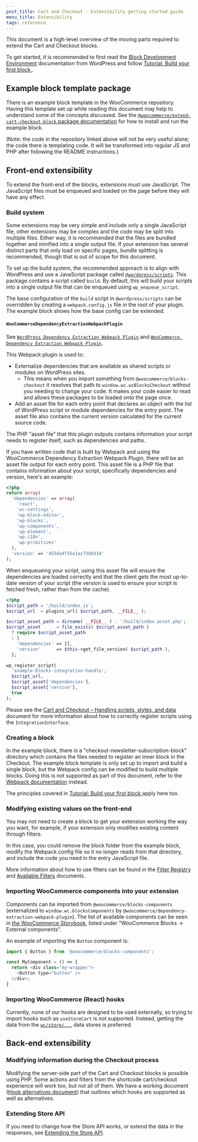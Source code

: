 ```yaml
---
post_title: Cart and Checkout - Extensibility getting started guide
menu_title: Extensibility
tags: reference
---
```

<!-- markdownlint-disable MD041 -->

This document is a high-level overview of the moving parts required to extend the Cart and Checkout blocks.

To get started, it is recommended to first read the [Block Development Environment](https://developer.wordpress.org/block-editor/getting-started/devenv/) documentation from WordPress and follow [Tutorial: Build your first block
](https://developer.wordpress.org/block-editor/getting-started/tutorial/).

## Example block template package

There is an example block template in the WooCommerce repository. Having this template set up while reading this document may help to understand some of the concepts discussed. See the [`@woocommerce/extend-cart-checkout-block` package documentation](https://github.com/woocommerce/woocommerce/tree/trunk/packages/js/extend-cart-checkout-block#woocommerceextend-cart-checkout-block) for how to install and run the example block.

(Note: the code in the repository linked above will not be very useful alone; the code there is templating code. It will be transformed into regular JS and PHP after following the README instructions.)

## Front-end extensibility

To extend the front-end of the blocks, extensions must use JavaScript. The JavaScript files must be enqueued and loaded on the page before they will have any effect.

### Build system

Some extensions may be very simple and include only a single JavaScript file, other extensions may be complex and the code may be split into multiple files. Either way, it is recommended that the files are bundled together and minified into a single output file. If your extension has several distinct parts that only load on specific pages, bundle splitting is recommended, though that is out of scope for this document.

To set up the build system, the recommended approach is to align with WordPress and use a JavaScript package called [`@wordpress/scripts`](https://developer.wordpress.org/block-editor/reference-guides/packages/packages-scripts/). This package contains a script called `build`. By default, this will build your scripts into a single output file that can be enqueued using `wp_enqueue_script`.

The base configuration of the `build` script in  `@wordpress/scripts` can be overridden by creating a `webpack.config.js` file in the root of your plugin. The example block shows how the base config can be extended.

#### `WooCommerceDependencyExtractionWebpackPlugin`

See [`WordPress Dependency Extraction Webpack Plugin`](https://github.com/WordPress/gutenberg/tree/trunk/packages/dependency-extraction-webpack-plugin) and 
[`WooCommerce Dependency Extraction Webpack Plugin`](https://github.com/woocommerce/woocommerce/tree/trunk/packages/js/dependency-extraction-webpack-plugin#dependency-extraction-webpack-plugin).

This Webpack plugin is used to:

- Externalize dependencies that are available as shared scripts or modules on WordPress sites.
    - This means when you import something from `@woocommerce/blocks-checkout` it resolves that path to `window.wc.wcBlocksCheckout` without you needing to change your code. It makes your code easier to read and allows these packages to be loaded onto the page once.
- Add an asset file for each entry point that declares an object with the list of WordPress script or module dependencies for the entry point. The asset file also contains the current version calculated for the current source code.

The PHP "asset file" that this plugin outputs contains information your script needs to register itself, such as dependencies and paths.

If you have written code that is built by Webpack and using the WooCommerce Dependency Extraction Webpack Plugin, there will be an asset file output for each entry point. This asset file is a PHP file that contains information about your script, specifically dependencies and version, here's an example:

```php
<?php
return array(
  'dependencies' => array(
    'react',
    'wc-settings',
    'wp-block-editor',
    'wp-blocks',
    'wp-components',
    'wp-element',
    'wp-i18n',
    'wp-primitives'
  ),
  'version' => '455da4f55e1ac73b6d34'
);
```

When enqueueing your script, using this asset file will ensure the dependencies are loaded correctly and that the client gets the most up-to-date version of your script (the version is used to ensure your script is fetched fresh, rather than from the cache).

```php
<?php
$script_path = '/build/index.js';
$script_url  = plugins_url( $script_path, __FILE__ );

$script_asset_path = dirname( __FILE__ ) . '/build/index.asset.php';
$script_asset      = file_exists( $script_asset_path )
  ? require $script_asset_path
  : [
    'dependencies' => [],
    'version'      => $this->get_file_version( $script_path ),
  ];

wp_register_script(
  'example-blocks-integration-handle',
  $script_url,
  $script_asset['dependencies'],
  $script_asset['version'],
  true
);
```

Please see the [Cart and Checkout – Handling scripts, styles, and data](https://developer.woocommerce.com/docs/cart-and-checkout-handling-scripts-styles-and-data/) document for more information about how to correctly register scripts using the `IntegrationInterface`.

### Creating a block

In the example block, there is a "checkout-newsletter-subscription-block" directory which contains the files needed to register an inner block in the Checkout. The example block template is only set up to import and build a single block, but the Webpack config can be modified to build multiple blocks. Doing this is not supported as part of this document, refer to the [Webpack documentation](https://webpack.js.org/concepts/) instead.

The principles covered in [Tutorial: Build your first block
](https://developer.wordpress.org/block-editor/getting-started/tutorial/) apply here too.

### Modifying existing values on the front-end

You may not need to create a block to get your extension working the way you want, for example, if your extension only modifies existing content through filters.

In this case, you could remove the block folder from the example block, modify the Webpack config file so it no longer reads from that directory, and include the code you need in the entry JavaScript file.

More information about how to use filters can be found in the [Filter Registry](https://github.com/woocommerce/woocommerce/blob/trunk/plugins/woocommerce-blocks/packages/checkout/filter-registry/README.md#filter-registry-) and [Available Filters](https://developer.woocommerce.com/docs/category/cart-and-checkout-blocks/available-filters/) documents.

### Importing WooCommerce components into your extension

Components can be imported from `@woocommerce/blocks-components` (externalized to `window.wc.blocksComponents` by `@woocommerce/dependency-extraction-webpack-plugin`). The list of available components can be seen in [the WooCommerce Storybook](https://woocommerce.github.io/woocommerce/?path=/docs/woocommerce-blocks_external-components-button--docs), listed under "WooCommerce Blocks -> External components".

An example of importing the `Button` component is:

```js
import { Button } from '@woocommerce/blocks-components';

const MyComponent = () => {
  return <div class="my-wrapper">
    <Button type="button" />
  </div>;
}
```

### Importing WooCommerce (React) hooks

Currently, none of our hooks are designed to be used externally, so trying to import hooks such as `useStoreCart` is not supported. Instead, getting the data from the [`wc/store/...`](https://github.com/woocommerce/woocommerce/blob/trunk/plugins/woocommerce-blocks/docs/third-party-developers/extensibility/data-store/) data stores is preferred.

## Back-end extensibility

### Modifying information during the Checkout process

Modifying the server-side part of the Cart and Checkout blocks is possible using PHP. Some actions and filters from the shortcode cart/checkout experience will work too, but not all of them. We have a working document ([Hook alternatives document](https://github.com/woocommerce/woocommerce/tree/trunk/plugins/woocommerce-blocks/docs/third-party-developers/extensibility/hooks/hook-alternatives.md)) that outlines which hooks are supported as well as alternatives.

### Extending Store API

If you need to change how the Store API works, or extend the data in the responses, see [Extending the Store API](https://github.com/woocommerce/woocommerce/tree/trunk/plugins/woocommerce-blocks/docs/third-party-developers/extensibility/rest-api).
